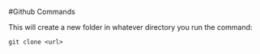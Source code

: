 #Github Commands

This will create a new folder in whatever directory you run the command:

`git clone <url>`


